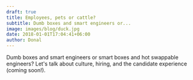 ```yaml
---
draft: true
title: Employees, pets or cattle?
subtitle: Dumb boxes and smart engineers or...
image: images/blog/duck.jpg
date: 2018-01-01T17:04:41+06:00
author: Donal
---
```

Dumb boxes and smart engineers or smart boxes and hot swappable engineers? Let's talk about culture, hiring, and the candidate experience (coming soon!).
